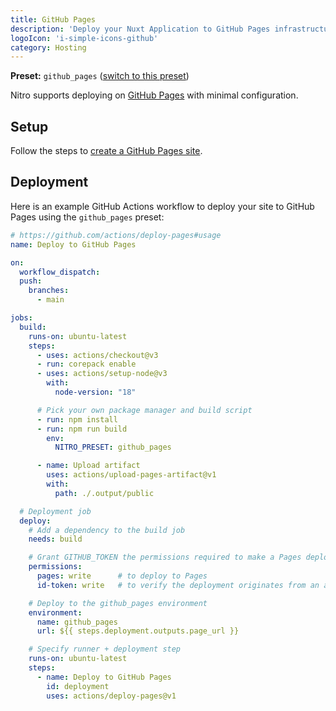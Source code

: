 ```yaml
---
title: GitHub Pages
description: 'Deploy your Nuxt Application to GitHub Pages infrastructure.'
logoIcon: 'i-simple-icons-github'
category: Hosting
---
```


**Preset:** `github_pages` ([switch to this preset](https://nitro.unjs.io/deploy/#changing-the-deployment-preset))

Nitro supports deploying on [GitHub Pages](https://pages.github.com/) with minimal configuration.

## Setup

Follow the steps to [create a GitHub Pages site](https://docs.github.com/en/pages/getting-started-with-github-pages/creating-a-github-pages-site).

## Deployment

Here is an example GitHub Actions workflow to deploy your site to GitHub Pages using the `github_pages` preset:

```yaml
# https://github.com/actions/deploy-pages#usage
name: Deploy to GitHub Pages

on:
  workflow_dispatch:
  push:
    branches:
      - main

jobs:
  build:
    runs-on: ubuntu-latest
    steps:
      - uses: actions/checkout@v3
      - run: corepack enable
      - uses: actions/setup-node@v3
        with:
          node-version: "18"

      # Pick your own package manager and build script
      - run: npm install
      - run: npm run build
        env:
          NITRO_PRESET: github_pages

      - name: Upload artifact
        uses: actions/upload-pages-artifact@v1
        with:
          path: ./.output/public

  # Deployment job
  deploy:
    # Add a dependency to the build job
    needs: build

    # Grant GITHUB_TOKEN the permissions required to make a Pages deployment
    permissions:
      pages: write      # to deploy to Pages
      id-token: write   # to verify the deployment originates from an appropriate source

    # Deploy to the github_pages environment
    environment:
      name: github_pages
      url: ${{ steps.deployment.outputs.page_url }}

    # Specify runner + deployment step
    runs-on: ubuntu-latest
    steps:
      - name: Deploy to GitHub Pages
        id: deployment
        uses: actions/deploy-pages@v1
```
